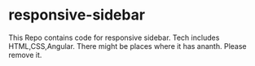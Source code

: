 # responsive-sidebar
This Repo contains code for responsive sidebar. Tech includes HTML,CSS,Angular.  There might be places where it has ananth. Please remove it.

